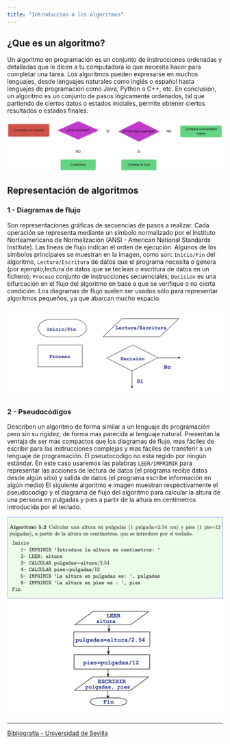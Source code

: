 ```yaml
---
title: "Introducción a los algoritmos"
---
```


## ¿Que es un algoritmo?

Un algoritmo en programación es un conjunto de instrucciones ordenadas y detalladas que le dicen a tu computadora lo que necesita hacer para completar una tarea. Los algoritmos pueden expresarse en muchos lenguajes, desde lenguajes naturales como inglés o español hasta lenguajes de programación como Java, Python o C++, etc.
En conclusión, un algoritmo es un conjunto de pasos lógicamente ordenados, tal que partiendo de ciertos datos o estados iniciales, permite obtener ciertos resultados o estados finales.

![ejemplo](../../../assets/diagram-algorithm.png)

## Representación de algoritmos

### 1 - Diagramas de flujo

Son representaciones gráficas de secuencias de pasos a realizar. Cada operación se representa mediante un símbolo normalizado por el Instituto Norteamericano de Normalización (ANSI - American National Standards Institute). Las líneas de flujo indican el orden de ejecución. Algunos de los símbolos principales se muestran en la imagen, como son: `Inicio/Fin` del algoritmo, `Lectura/Escritura` de datos que el programa necesita o genera (por ejemplo,lectura de datos que se teclean o escritura de datos en un fichero); `Proceso` conjunto de instrucciones secuenciales; `Decision` es una bifurcación en el flujo del algoritmo en base a que se verifique o no cierta condición.
Los diagramas de flujo suelen ser usados sólo para representar algoritmos pequeños, ya que
abarcan mucho espacio.

![diagrama-de-flujo-ejemplo](../../../assets/diagramas-de-flujo.png)

### 2 - Pseudocódigos

Describen un algoritmo de forma similar a un lenguaje de programación pero sin su
rigidez, de forma mas parecida al lenguaje natural. Presentan la ventaja de ser mas compactos que los diagramas de flujo, mas fáciles de escribir para las instrucciones complejas y mas fáciles de transferir a un lenguaje de programación. El pseudocodigo no esta regido por ningún estándar.
En este caso usaremos las palabras `LEER/IMPRIMIR` para representar las acciones de
lectura de datos (el programa recibe datos desde algún sitio) y salida de datos (el programa
escribe información en algún medio)
El siguiente algoritmo e imagen muestran respectivamente el pseudocodigo y el diagrama de
flujo del algoritmo para calcular la altura de una persona en pulgadas y pies a partir de la altura en centímetros introducida por el teclado.

![Algoritmo-5.2](../../../assets/algoritmo-5-2.png)
![diagrama-5.2](../../../assets/diagrama-2.png)

----

[Bibliografía - Universidad de Sevilla](https://departamento.us.es/edan/php/asig/LICFIS/LFIPC/Tema5FISPC0809.pdf)
